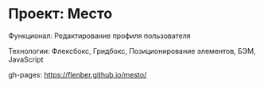# Проект: Место

Функционал: Редактирование профиля пользователя

Технологии: Флексбокс, Гридбокс, Позиционирование элементов, БЭМ, JavaScript

gh-pages: https://flenber.github.io/mesto/